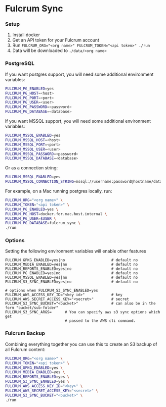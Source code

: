 # Fulcrum Sync

### Setup

1. Install docker
2. Get an API token for your Fulcrum account
3. Run `FULCRUM_ORG="<org name>" FULCRUM_TOKEN="<api token>" ./run`
4. Data will be downloaded to `./data/<org name>`

### PostgreSQL

If you want postgres support, you will need some additional environment variables:

```sh
FULCRUM_PG_ENABLED=yes
FULCRUM_PG_HOST=<host>
FULCRUM_PG_PORT=<port>
FULCRUM_PG_USER=<user>
FULCRUM_PG_PASSWORD=<password>
FULCRUM_PG_DATABASE=<database>
```

If you want MSSQL support, you will need some additional environment variables:

```sh
FULCRUM_MSSQL_ENABLED=yes
FULCRUM_MSSQL_HOST=<host>
FULCRUM_MSSQL_PORT=<port>
FULCRUM_MSSQL_USER=<user>
FULCRUM_MSSQL_PASSWORD=<password>
FULCRUM_MSSQL_DATABASE=<database>
```

Or as a connection string:

```sh
FULCRUM_MSSQL_ENABLED=yes
FULCRUM_MSSQL_CONNECTION_STRING=mssql://username:password@hostname/database
```

For example, on a Mac running postgres locally, run:

```sh
FULCRUM_ORG="<org name>" \
FULCRUM_TOKEN="<api token>" \
FULCRUM_PG_ENABLED=yes \
FULCRUM_PG_HOST=docker.for.mac.host.internal \
FULCRUM_PG_USER=$USER \
FULCRUM_PG_DATABASE=fulcrum_sync \
./run
```

### Options

Setting the following environment variables will enable other features

```
FULCRUM_GPKG_ENABLED=yes|no                     # default no
FULCRUM_MEDIA_ENABLED=yes|no                    # default no
FULCRUM_REPORTS_ENABLED=yes|no                  # default no
FULCRUM_PG_ENABLED=yes|no                       # default no
FULCRUM_MSSQL_ENABLED=yes|no                    # default no
FULCRUM_S3_SYNC_ENABLED=yes|no                  # default no

# options when FULCRUM_S3_SYNC_ENABLED=yes
FULCRUM_AWS_ACCESS_KEY_ID="<key id>"            # key
FULCRUM_AWS_SECRET_ACCESS_KEY="<secret>"        # secret
FULCRUM_S3_SYNC_BUCKET="<bucket>"               # can also be in the form "bucket/sub-folder"
FULCRUM_S3_SYNC_ARGS=      # You can specify aws s3 sync options which get
                           # passed to the AWS cli command.
```

### Fulcrum Backup

Combining everything together you can use this to create an S3 backup of all Fulcrum content:

```sh
FULCRUM_ORG="<org name>" \
FULCRUM_TOKEN="<api token>" \
FULCRUM_GPKG_ENABLED=yes \
FULCRUM_MEDIA_ENABLED=yes \
FULCRUM_REPORTS_ENABLED=yes \
FULCRUM_S3_SYNC_ENABLED=yes \
FULCRUM_AWS_ACCESS_KEY_ID="<key>" \
FULCRUM_AWS_SECRET_ACCESS_KEY="<secret>" \
FULCRUM_S3_SYNC_BUCKET="<bucket>" \
./run
```


